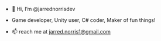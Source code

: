 - 👋 Hi, I’m @jarrednorrisdev

- Game developer, Unity user, C# coder, Maker of fun things!
- 📫 reach me at jarred.norris1@gmail.com


